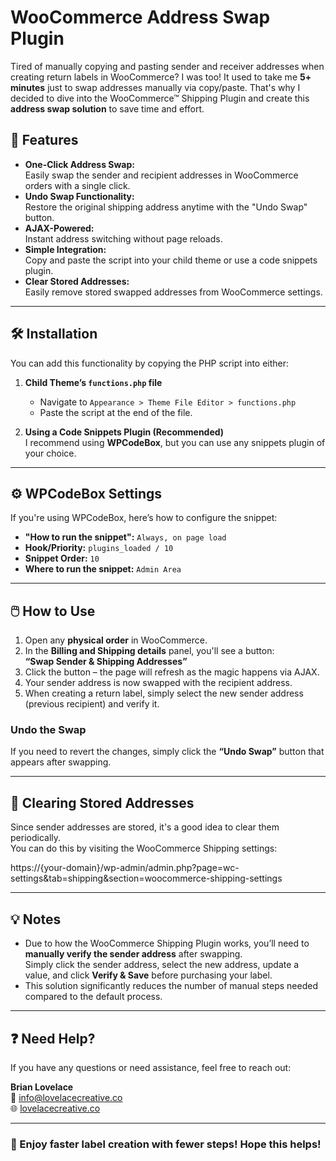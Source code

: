 # WooCommerce Address Swap Plugin

Tired of manually copying and pasting sender and receiver addresses when creating return labels in WooCommerce? I was too! It used to take me **5+ minutes** just to swap addresses manually via copy/paste. That's why I decided to dive into the WooCommerce™ Shipping Plugin and create this **address swap solution** to save time and effort.

## 🚀 Features

- **One-Click Address Swap:**  
  Easily swap the sender and recipient addresses in WooCommerce orders with a single click.
- **Undo Swap Functionality:**  
  Restore the original shipping address anytime with the "Undo Swap" button.
- **AJAX-Powered:**  
  Instant address switching without page reloads.
- **Simple Integration:**  
  Copy and paste the script into your child theme or use a code snippets plugin.
- **Clear Stored Addresses:**  
  Easily remove stored swapped addresses from WooCommerce settings.

---

## 🛠️ Installation

You can add this functionality by copying the PHP script into either:

1. **Child Theme’s `functions.php` file**  
   - Navigate to `Appearance > Theme File Editor > functions.php`  
   - Paste the script at the end of the file.

2. **Using a Code Snippets Plugin (Recommended)**  
   I recommend using **WPCodeBox**, but you can use any snippets plugin of your choice.

---

## ⚙️ WPCodeBox Settings

If you're using WPCodeBox, here’s how to configure the snippet:

- **"How to run the snippet":** `Always, on page load`
- **Hook/Priority:** `plugins_loaded / 10`
- **Snippet Order:** `10`
- **Where to run the snippet:** `Admin Area`

---

## 🖱️ How to Use

1. Open any **physical order** in WooCommerce.  
2. In the **Billing and Shipping details** panel, you'll see a button:  
   **“Swap Sender & Shipping Addresses”**  
3. Click the button – the page will refresh as the magic happens via AJAX.  
4. Your sender address is now swapped with the recipient address.  
5. When creating a return label, simply select the new sender address (previous recipient) and verify it.

### **Undo the Swap**
If you need to revert the changes, simply click the **“Undo Swap”** button that appears after swapping.

---

## 🔄 Clearing Stored Addresses

Since sender addresses are stored, it's a good idea to clear them periodically.  
You can do this by visiting the WooCommerce Shipping settings:

https://{your-domain}/wp-admin/admin.php?page=wc-settings&tab=shipping&section=woocommerce-shipping-settings


---

## 💡 Notes

- Due to how the WooCommerce Shipping Plugin works, you’ll need to **manually verify the sender address** after swapping.  
  Simply click the sender address, select the new address, update a value, and click **Verify & Save** before purchasing your label.
- This solution significantly reduces the number of manual steps needed compared to the default process.

---

## ❓ Need Help?

If you have any questions or need assistance, feel free to reach out:

**Brian Lovelace**  
📧 [info@lovelacecreative.co](mailto:info@lovelacecreative.co)  
🌐 [lovelacecreative.co](https://lovelacecreative.co)

---

### 🚀 Enjoy faster label creation with fewer steps! Hope this helps!
